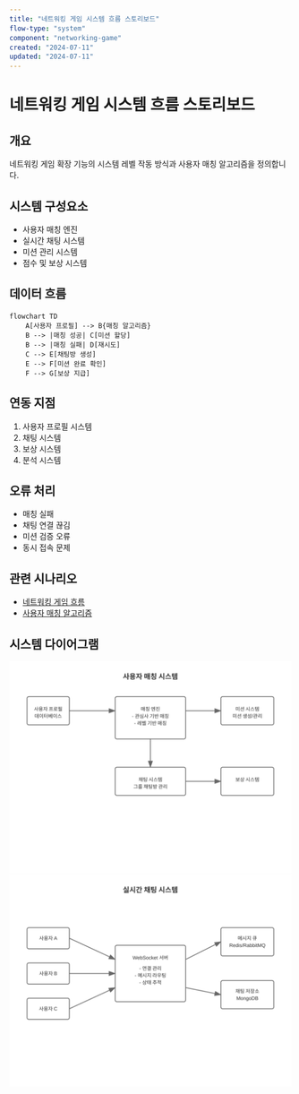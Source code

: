 ```yaml
---
title: "네트워킹 게임 시스템 흐름 스토리보드"
flow-type: "system"
component: "networking-game"
created: "2024-07-11"
updated: "2024-07-11"
---
```


# 네트워킹 게임 시스템 흐름 스토리보드

## 개요
네트워킹 게임 확장 기능의 시스템 레벨 작동 방식과 사용자 매칭 알고리즘을 정의합니다.

## 시스템 구성요소
- 사용자 매칭 엔진
- 실시간 채팅 시스템
- 미션 관리 시스템
- 점수 및 보상 시스템

## 데이터 흐름
```mermaid
flowchart TD
    A[사용자 프로필] --> B{매칭 알고리즘}
    B --> |매칭 성공| C[미션 할당]
    B --> |매칭 실패| D[재시도]
    C --> E[채팅방 생성]
    E --> F[미션 완료 확인]
    F --> G[보상 지급]
```

## 연동 지점
1. 사용자 프로필 시스템
2. 채팅 시스템
3. 보상 시스템
4. 분석 시스템

## 오류 처리
- 매칭 실패
- 채팅 연결 끊김
- 미션 검증 오류
- 동시 접속 문제

## 관련 시나리오
- [네트워킹 게임 흐름](/scenarios/system-scenarios/extensions/networking-game-flow.md)
- [사용자 매칭 알고리즘](/scenarios/system-scenarios/extensions/user-matching.md)

## 시스템 다이어그램
![사용자 매칭 시스템](./images/networking-game-system/matching-system.svg)
![실시간 채팅 시스템](./images/networking-game-system/realtime-chat.svg)

